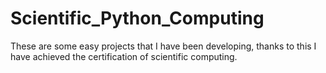# Scientific_Python_Computing
These are some easy projects that I have been developing, thanks to this I have achieved the certification of scientific computing.
